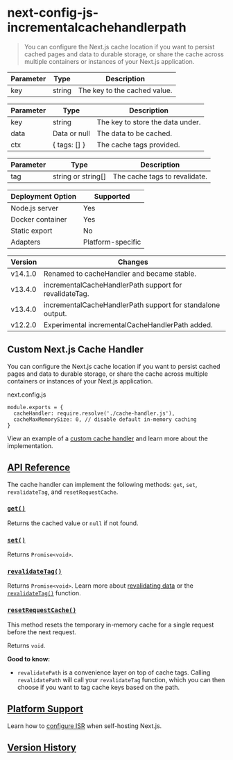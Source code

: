 # next-config-js-incrementalcachehandlerpath

> You can configure the Next.js cache location if you want to persist cached pages and data to durable storage, or share the cache across multiple containers or instances of your Next.js application.

| Parameter | Type   | Description                  |
| --------- | ------ | ---------------------------- |
| key       | string | The key to the cached value. |

| Parameter | Type         | Description                      |
| --------- | ------------ | -------------------------------- |
| key       | string       | The key to store the data under. |
| data      | Data or null | The data to be cached.           |
| ctx       | { tags: [] } | The cache tags provided.         |

| Parameter | Type               | Description                   |
| --------- | ------------------ | ----------------------------- |
| tag       | string or string[] | The cache tags to revalidate. |

| Deployment Option | Supported         |
| ----------------- | ----------------- |
| Node.js server    | Yes               |
| Docker container  | Yes               |
| Static export     | No                |
| Adapters          | Platform-specific |

| Version | Changes                                                    |
| ------- | ---------------------------------------------------------- |
| v14.1.0 | Renamed to cacheHandler and became stable.                 |
| v13.4.0 | incrementalCacheHandlerPath support for revalidateTag.     |
| v13.4.0 | incrementalCacheHandlerPath support for standalone output. |
| v12.2.0 | Experimental incrementalCacheHandlerPath added.            |

## Custom Next.js Cache Handler

You can configure the Next.js cache location if you want to persist cached pages and data to durable storage, or share the cache across multiple containers or instances of your Next.js application.

next.config.js

    module.exports = {
      cacheHandler: require.resolve('./cache-handler.js'),
      cacheMaxMemorySize: 0, // disable default in-memory caching
    }

View an example of a [custom cache handler](about:/docs/app/guides/self-hosting#configuring-caching) and learn more about the implementation.

## [API Reference](#api-reference)

The cache handler can implement the following methods: `get`, `set`, `revalidateTag`, and `resetRequestCache`.

### [`get()`](#get)

Returns the cached value or `null` if not found.

### [`set()`](#set)

Returns `Promise<void>`.

### [`revalidateTag()`](#revalidatetag)

Returns `Promise<void>`. Learn more about [revalidating data](/docs/app/building-your-application/data-fetching/incremental-static-regeneration) or the [`revalidateTag()`](/docs/app/api-reference/functions/revalidateTag) function.

### [`resetRequestCache()`](#resetrequestcache)

This method resets the temporary in-memory cache for a single request before the next request.

Returns `void`.

**Good to know:**

*   `revalidatePath` is a convenience layer on top of cache tags. Calling `revalidatePath` will call your `revalidateTag` function, which you can then choose if you want to tag cache keys based on the path.

## [Platform Support](#platform-support)

Learn how to [configure ISR](about:/docs/app/guides/self-hosting#caching-and-isr) when self-hosting Next.js.

## [Version History](#version-history)
